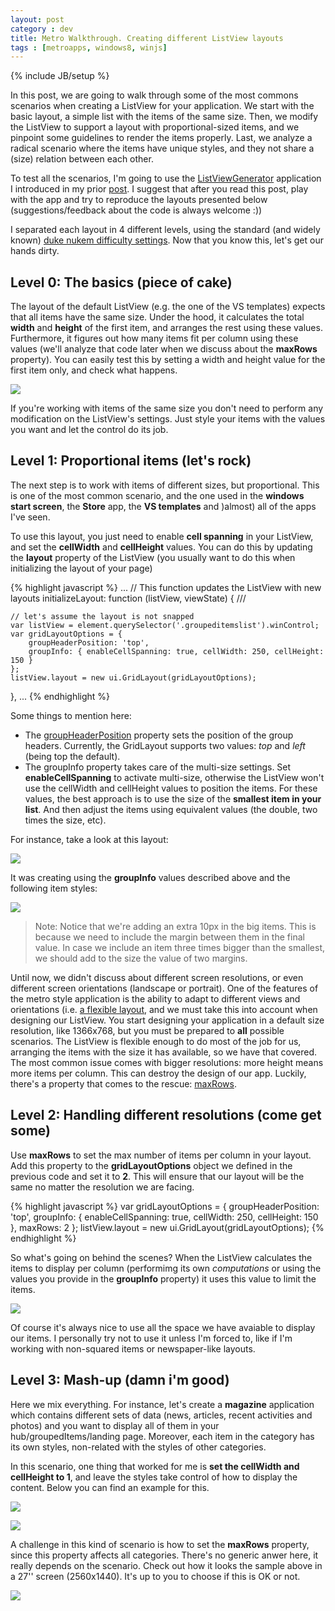 ```yaml
---
layout: post
category : dev
title: Metro Walkthrough. Creating different ListView layouts
tags : [metroapps, windows8, winjs]
---
```

{% include JB/setup %}

In this post, we are going to walk through some of the most commons scenarios when creating a ListView for your application. We start with the basic layout, a simple list with the items of the same size. Then, we modify the ListView to support a layout with proportional-sized items, and we pinpoint some guidelines to render the items properly. Last, we analyze a radical scenario where the items have unique styles, and they not share a (size) relation between each other.

To test all the scenarios, I'm going to use the [ListViewGenerator](https://github.com/nanovazquez/listview-layout-generator) application I introduced in my prior [post](http://nanovazquez.github.com/dev/2012/07/03/playing-with-metro-style-apps-aka-listview-generator/). I suggest that after you read this post, play with the app and try to reproduce the layouts presented below (suggestions/feedback about the code is always welcome :))

I separated each layout in 4 different levels, using the standard (and widely known) [duke nukem difficulty settings](http://dukenukem.wikia.com/wiki/Difficulty). Now that you know this, let's get our hands dirty.

## Level 0: The basics (piece of cake)

The layout of the default ListView (e.g. the one of the VS templates) expects that all items have the same size. Under the hood, it calculates the total **width** and **height** of the first item, and arranges the rest using these values. Furthermore, it figures out how many items fit per column using these values (we'll analyze that code later when we discuss about the **maxRows** property). You can easily test this by setting a width and height value for the first item only, and check what happens.

![](https://github.com/nanovazquez/nanovazquez.github.com/raw/master/_posts/metro-walkthrough-creating-different-listview-layouts/default-settings-issue.png)

If you're working with items of the same size you don't need to perform any modification on the ListView's settings. Just style your items with the values you want and let the control do its job.

## Level 1: Proportional items (let's rock)

The next step is to work with items of different sizes, but proportional. This is one of the most common scenario, and the one used in the **windows start screen**, the **Store** app, the **VS templates** and )almost) all of the apps I've seen. 

To use this layout, you just need to enable **cell spanning** in your ListView, and set the **cellWidth** and **cellHeight** values. You can do this by updating the **layout** property of the ListView (you usually want to do this when initializing the layout of your page)

{% highlight javascript %}
...
// This function updates the ListView with new layouts
initializeLayout: function (listView, viewState) {
    /// <param name="listView" value="WinJS.UI.ListView.prototype" />

    // let's assume the layout is not snapped
    var listView = element.querySelector('.groupeditemslist').winControl;
    var gridLayoutOptions = {
        groupHeaderPosition: 'top',
        groupInfo: { enableCellSpanning: true, cellWidth: 250, cellHeight: 150 }
    };
    listView.layout = new ui.GridLayout(gridLayoutOptions);
},
...
{% endhighlight %}

Some things to mention here:
* The [groupHeaderPosition](http://msdn.microsoft.com/en-us/library/windows/apps/br211743.aspx) property sets the position of the group headers. Currently, the GridLayout supports two values: *top* and *left* (being top the default).
* The groupInfo property takes care of the multi-size settings. Set **enableCellSpanning** to activate multi-size, otherwise the ListView won't use the cellWidth and cellHeight values to position the items. For these values, the best approach is to use the size of the **smallest item in your list**. And then adjust the items using equivalent values (the double, two times the size, etc). 


For instance, take a look at this layout:

![](https://github.com/nanovazquez/nanovazquez.github.com/raw/master/_posts/metro-walkthrough-creating-different-listview-layouts/proportional-sized-items.png)

It was creating using the **groupInfo** values described above and the following item styles:

![](https://github.com/nanovazquez/nanovazquez.github.com/raw/master/_posts/metro-walkthrough-creating-different-listview-layouts/proportional-item-styles.png)

> Note: Notice that we're adding an extra 10px in the big items. This is because we need to include the margin between them in the final value. In case we include an item three times bigger than the smallest, we should add to the size the value of two margins. 

Until now, we didn't discuss about different screen resolutions, or even different screen orientations (landscape or portrait). One of the features of the metro style application is the ability to adapt to different views and orientations (i.e. [a flexible layout](http://msdn.microsoft.com/en-us/library/windows/apps/hh465386.aspx), and we must take this into account when designing our ListView. You start designing your application in a default size resolution, like 1366x768, but you must be prepared to **all** possible scenarios. The ListView is flexible enough to do most of the job for us, arranging the items with the size it has available, so we have that covered. The most common issue comes with bigger resolutions: more height means more items per column. This can destroy the design of our app. Luckily, there's a property that comes to the rescue: [maxRows](http://msdn.microsoft.com/en-us/library/windows/apps/br211750.aspx).

## Level 2: Handling different resolutions (come get some)

Use **maxRows** to set the max number of items per column in your layout. Add this property to the **gridLayoutOptions** object we defined in the previous code and set it to **2**. This will ensure that our layout will be the same no matter the resolution we are facing.

{% highlight javascript %}
var gridLayoutOptions = {
    groupHeaderPosition: 'top',
    groupInfo: { enableCellSpanning: true, cellWidth: 250, cellHeight: 150 },
    maxRows: 2
};
listView.layout = new ui.GridLayout(gridLayoutOptions);
{% endhighlight %}

So what's going on behind the scenes? When the ListView calculates the items to display per column (performimg its own *computations* or using the values you provide in the **groupInfo** property) it uses this value to limit the items.

![](https://github.com/nanovazquez/nanovazquez.github.com/raw/master/_posts/metro-walkthrough-creating-different-listview-layouts/max-rows-usage.png)

Of course it's always nice to use all the space we have avaiable to display our items. I personally try not to use it unless I'm forced to, like if I'm working with non-squared items or newspaper-like layouts.

## Level 3: Mash-up (damn i'm good)

Here we mix everything. For instance, let's create a **magazine** application which contains different sets of data (news, articles, recent activities and photos) and you want to display all of them in your hub/groupedItems/landing page. Moreover, each item in the category has its own styles, non-related with the styles of other categories. 

In this scenario, one thing that worked for me is **set the cellWidth and cellHeight to 1**, and leave the styles take control of how to display the content. Below you can find an example for this.

![](https://github.com/nanovazquez/nanovazquez.github.com/raw/master/_posts/metro-walkthrough-creating-different-listview-layouts/random-layout-1.png)

![](https://github.com/nanovazquez/nanovazquez.github.com/raw/master/_posts/metro-walkthrough-creating-different-listview-layouts/random-layout-2.png)

A challenge in this kind of scenario is how to set the **maxRows** property, since this property affects all categories. There's no generic anwer here, it really depends on the scenario. Check out how it looks the sample above in a 27'' screen (2560x1440). It's up to you to choose if this is OK or not. 

![](https://github.com/nanovazquez/nanovazquez.github.com/raw/master/_posts/metro-walkthrough-creating-different-listview-layouts/random-layout-big-screen.png)